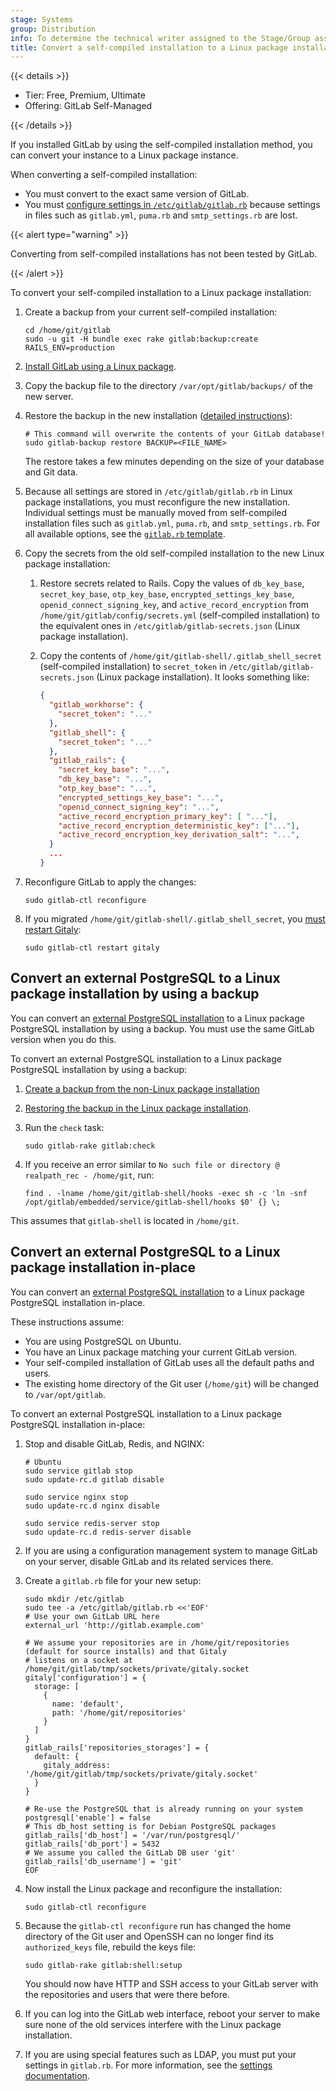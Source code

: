 ```yaml
---
stage: Systems
group: Distribution
info: To determine the technical writer assigned to the Stage/Group associated with this page, see https://handbook.gitlab.com/handbook/product/ux/technical-writing/#assignments
title: Convert a self-compiled installation to a Linux package installation
---
```


{{< details >}}

- Tier: Free, Premium, Ultimate
- Offering: GitLab Self-Managed

{{< /details >}}

If you installed GitLab by using the self-compiled installation method, you can convert your instance to a Linux
package instance.

When converting a self-compiled installation:

- You must convert to the exact same version of GitLab.
- You must [configure settings in `/etc/gitlab/gitlab.rb`](../_index.md#configuring) because settings in files such as
  `gitlab.yml`, `puma.rb` and `smtp_settings.rb` are lost.

{{< alert type="warning" >}}

Converting from self-compiled installations has not been tested by GitLab.

{{< /alert >}}

To convert your self-compiled installation to a Linux package installation:

1. Create a backup from your current self-compiled installation:

   ```shell
   cd /home/git/gitlab
   sudo -u git -H bundle exec rake gitlab:backup:create RAILS_ENV=production
   ```

1. [Install GitLab using a Linux package](https://about.gitlab.com/install/).
1. Copy the backup file to the directory `/var/opt/gitlab/backups/` of the new server.
1. Restore the backup in the new installation ([detailed instructions](https://docs.gitlab.com/administration/backup_restore/restore_gitlab/#restore-for-linux-package-installations)):

   ```shell
   # This command will overwrite the contents of your GitLab database!
   sudo gitlab-backup restore BACKUP=<FILE_NAME>
   ```

   The restore takes a few minutes depending on the size of your database and Git data.

1. Because all settings are stored in `/etc/gitlab/gitlab.rb` in Linux package installations, you must reconfigure
   the new installation. Individual settings must be manually moved from self-compiled installation files such as
   `gitlab.yml`, `puma.rb`, and `smtp_settings.rb`. For all available options, see the
   [`gitlab.rb` template](https://gitlab.com/gitlab-org/omnibus-gitlab/blob/master/files/gitlab-config-template/gitlab.rb.template).
1. Copy the secrets from the old self-compiled installation to the new Linux package installation:
   1. Restore secrets related to Rails. Copy the values of `db_key_base`, `secret_key_base`,
      `otp_key_base`, `encrypted_settings_key_base`, `openid_connect_signing_key`, and `active_record_encryption` from
      `/home/git/gitlab/config/secrets.yml` (self-compiled installation) to the equivalent
      ones in `/etc/gitlab/gitlab-secrets.json` (Linux package installation).
   1. Copy the contents of `/home/git/gitlab-shell/.gitlab_shell_secret` (self-compiled installation) to `secret_token`
      in `/etc/gitlab/gitlab-secrets.json` (Linux package installation). It looks something like:

       ```json
       {
         "gitlab_workhorse": {
           "secret_token": "..."
         },
         "gitlab_shell": {
           "secret_token": "..."
         },
         "gitlab_rails": {
           "secret_key_base": "...",
           "db_key_base": "...",
           "otp_key_base": "...",
           "encrypted_settings_key_base": "...",
           "openid_connect_signing_key": "...",
           "active_record_encryption_primary_key": [ "..."],
           "active_record_encryption_deterministic_key": ["..."],
           "active_record_encryption_key_derivation_salt": "...",
         }
         ...
       }
       ```

1. Reconfigure GitLab to apply the changes:

   ```shell
   sudo gitlab-ctl reconfigure
   ```

1. If you migrated `/home/git/gitlab-shell/.gitlab_shell_secret`, you [must restart Gitaly](https://gitlab.com/gitlab-org/gitaly/-/issues/3837):

   ```shell
   sudo gitlab-ctl restart gitaly
   ```

## Convert an external PostgreSQL to a Linux package installation by using a backup

You can convert an [external PostgreSQL installation](https://docs.gitlab.com/administration/postgresql/external/)
to a Linux package PostgreSQL installation by using a backup. You must use the same GitLab version when you do this.

To convert an external PostgreSQL installation to a Linux package PostgreSQL installation by using a backup:

1. [Create a backup from the non-Linux package installation](https://docs.gitlab.com/administration/backup_restore/backup_gitlab/)
1. [Restoring the backup in the Linux package installation](https://docs.gitlab.com/administration/backup_restore/restore_gitlab/#restore-for-linux-package-installations).
1. Run the `check` task:

   ```shell
   sudo gitlab-rake gitlab:check
   ```

1. If you receive an error similar to `No such file or directory @ realpath_rec - /home/git`, run:

   ```shell
   find . -lname /home/git/gitlab-shell/hooks -exec sh -c 'ln -snf /opt/gitlab/embedded/service/gitlab-shell/hooks $0' {} \;
   ```

This assumes that `gitlab-shell` is located in `/home/git`.

## Convert an external PostgreSQL to a Linux package installation in-place

You can convert an [external PostgreSQL installation](https://docs.gitlab.com/administration/postgresql/external/)
to a Linux package PostgreSQL installation in-place.

These instructions assume:

- You are using PostgreSQL on Ubuntu.
- You have an Linux package matching your current GitLab version.
- Your self-compiled installation of GitLab uses all the default paths and users.
- The existing home directory of the Git user (`/home/git`) will be changed to `/var/opt/gitlab`.

To convert an external PostgreSQL installation to a Linux package PostgreSQL installation in-place:

1. Stop and disable GitLab, Redis, and NGINX:

   ```shell
   # Ubuntu
   sudo service gitlab stop
   sudo update-rc.d gitlab disable

   sudo service nginx stop
   sudo update-rc.d nginx disable

   sudo service redis-server stop
   sudo update-rc.d redis-server disable
   ```

1. If you are using a configuration management system to manage GitLab on your server, disable GitLab and its
   related services there.
1. Create a `gitlab.rb` file for your new setup:

   ```shell
   sudo mkdir /etc/gitlab
   sudo tee -a /etc/gitlab/gitlab.rb <<'EOF'
   # Use your own GitLab URL here
   external_url 'http://gitlab.example.com'

   # We assume your repositories are in /home/git/repositories (default for source installs) and that Gitaly
   # listens on a socket at /home/git/gitlab/tmp/sockets/private/gitaly.socket
   gitaly['configuration'] = {
     storage: [
       {
         name: 'default',
         path: '/home/git/repositories'
       }
     ]
   }
   gitlab_rails['repositories_storages'] = {
     default: {
       gitaly_address: '/home/git/gitlab/tmp/sockets/private/gitaly.socket'
     }
   }

   # Re-use the PostgreSQL that is already running on your system
   postgresql['enable'] = false
   # This db_host setting is for Debian PostgreSQL packages
   gitlab_rails['db_host'] = '/var/run/postgresql/'
   gitlab_rails['db_port'] = 5432
   # We assume you called the GitLab DB user 'git'
   gitlab_rails['db_username'] = 'git'
   EOF
   ```

1. Now install the Linux package and reconfigure the installation:

   ```shell
   sudo gitlab-ctl reconfigure
   ```

1. Because the `gitlab-ctl reconfigure` run has changed the home directory of the Git user and OpenSSH can no longer
   find its `authorized_keys` file, rebuild the keys file:

   ```shell
   sudo gitlab-rake gitlab:shell:setup
   ```

   You should now have HTTP and SSH access to your GitLab server with the repositories and users that were there before.

1. If you can log into the GitLab web interface, reboot your server to make sure none of the old services interfere with
   the Linux package installation.
1. If you are using special features such as LDAP, you must put your settings in `gitlab.rb`. For more information,
   see the [settings documentation](../settings/_index.md).
